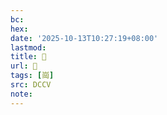 ```yaml
---
bc:
hex:
date: '2025-10-13T10:27:19+08:00'
lastmod:
title: 􂮖
url: 􂮖
tags: [崗]
src: DCCV
note:
---
```

